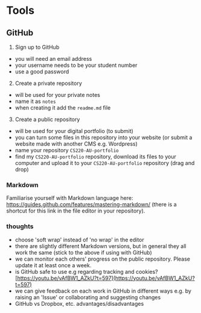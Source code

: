 # Tools 
## GitHub 
1. Sign up to GitHub
 - you will need an email address
 - your username needs to be your student number
 - use a good password
2. Create a private repository
  - will be used for your private notes
  - name it as `notes`
  - when creating it add the `readme.md` file
3. Create a public repository
  - will be used for your digital portfolio (to submit)
  - you can turn some files in this repository into your website (or submit a website made with another CMS e.g. Wordpress)
  - name your repository `CS220-AU-portfolio`
  - find my `CS220-AU-portfolio` repository, download its files to your computer and upload it to your `CS220-AU-portfolio` repository (drag and drop)

### Markdown
Familiarise yourself with Markdown language here: https://guides.github.com/features/mastering-markdown/ (there is a shortcut for this link in the file editor in your repository). <!-- add a screenshot? -->

### thoughts
- choose 'soft wrap' instead of 'no wrap' in the editor
- there are slightly different Markdown versions, but in general they all work the same (stick to the above if using with GitHub)
- we can monitor each others' progress on the public repository. Please update it at least once a week. <!-- TODO: make example repo for private and public. Perhaps show examples of sonic art students from ARU. -->
- is GitHub safe to use e.g regarding tracking and cookies? [https://youtu.be/vAfBW1_AZkU?t=597](https://youtu.be/vAfBW1_AZkU?t=597)
- we can give feedback on each work in GitHub in different ways e.g. by raising an 'Issue' or collaborating and suggesting changes <!-- #todo make screencast -->
- GitHub vs Dropbox, etc. advantages/disadvantages 

<!-- #todo
- how to embed/create graphs in the markdown files in the repository e.g. in the `readme.md` file?
-->
